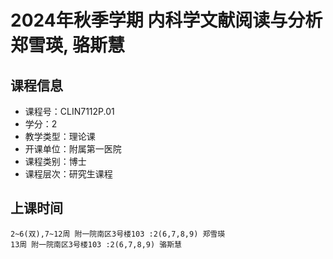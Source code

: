 # 2024年秋季学期 内科学文献阅读与分析 郑雪瑛, 骆斯慧






## 课程信息

- 课程号：CLIN7112P.01
- 学分：2
- 教学类型：理论课
- 开课单位：附属第一医院
- 课程类别：博士
- 课程层次：研究生课程

## 上课时间

```
2~6(双),7~12周 附一院南区3号楼103 :2(6,7,8,9) 郑雪瑛
13周 附一院南区3号楼103 :2(6,7,8,9) 骆斯慧
```

